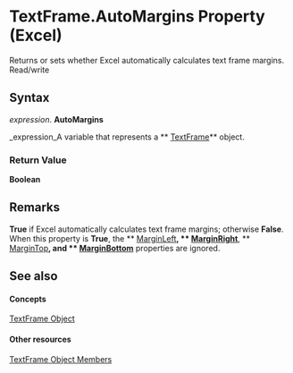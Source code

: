 
# TextFrame.AutoMargins Property (Excel)

Returns or sets whether Excel automatically calculates text frame margins. Read/write


## Syntax

 _expression_. **AutoMargins**

 _expression_A variable that represents a  ** [TextFrame](4a6d2201-84b8-d83a-cc13-703da047815e.md)** object.


### Return Value

 **Boolean**


## Remarks

 **True** if Excel automatically calculates text frame margins; otherwise **False**. When this property is  **True**, the  ** [MarginLeft](2fe49452-981a-3aff-ae75-cb6ed6dde83f.md)**,  ** [MarginRight](27a62328-c4bd-f456-8a63-68e41f307b5a.md)**,  ** [MarginTop](5c03ceb4-e2fd-9ff7-ac5d-4fad45cd5313.md)**, and  ** [MarginBottom](50b2d7a9-8595-44a7-6f7a-ee2d2255869c.md)** properties are ignored.


## See also


#### Concepts


 [TextFrame Object](4a6d2201-84b8-d83a-cc13-703da047815e.md)
#### Other resources


 [TextFrame Object Members](299ac22a-bf3d-11ca-90e8-a05d52a760d4.md)
